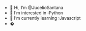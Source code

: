 - 👋 Hi, I’m @JucelioSantana
- 👀 I’m interested in :Python
- 🌱 I’m currently learning :Javascript
- �

<!---
JucelioSantana/JucelioSantana is a ✨ special ✨ repository because its `README.md` (this file) appears on your GitHub profile.
You can click the Preview link to take a look at your changes.
--->
